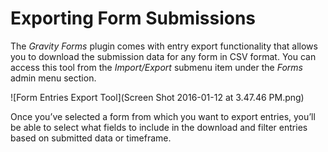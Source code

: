 # Exporting Form Submissions

The *Gravity Forms* plugin comes with entry export functionality that allows you to download the submission data for any form in CSV format. You can access this tool from the *Import/Export* submenu item under the *Forms* admin menu section.

![Form Entries Export Tool](Screen Shot 2016-01-12 at 3.47.46 PM.png)

Once you’ve selected a form from which you want to export entries, you’ll be able to select what fields to include in the download and filter entries based on submitted data or timeframe.